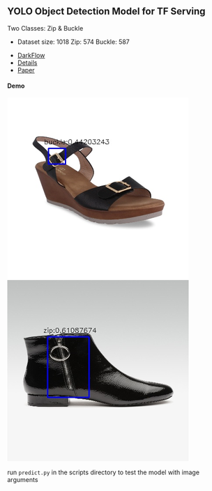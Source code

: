 
## YOLO Object Detection Model for TF Serving

Two Classes: Zip & Buckle

* Dataset size: 1018
Zip: 574
Buckle: 587

- [DarkFlow](https://github.com/thtrieu/darkflow)
- [Details](https://pjreddie.com/darknet/yolov2/)
- [Paper](https://arxiv.org/pdf/1612.08242.pdf)

#### Demo

![Buckle](./demo_images/buckle.jpg)
![Zipper](./demo_images/zipper.jpg)


run `predict.py` in the scripts directory to test the model with image arguments

